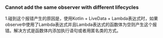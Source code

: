 ### Cannot add the same observer with different lifecycles
1.碰到这个报错产生的原因是，使用Kotlin + LiveData + Lambda表达式时，如果observe中使用了Lambda表达式并且Lambda表达式的函数体为空则产生这个报错。解决方式是函数体内添加执行语句或者用匿名类的方式。